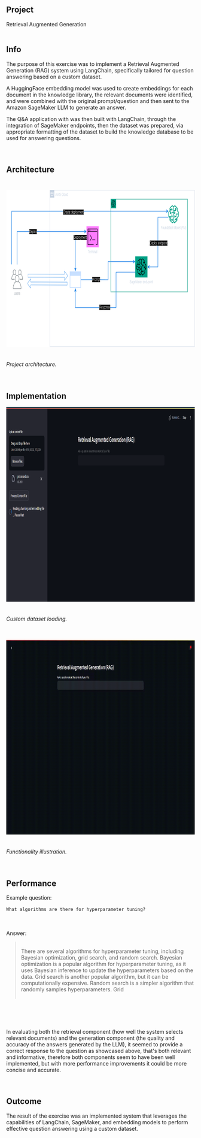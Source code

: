 ## Project
Retrieval Augmented Generation<br><br>

## Info
The purpose of this exercise was to implement a Retrieval Augmented Generation (RAG) system using LangChain, specifically tailored for question answering based on a custom dataset.<br>

A HuggingFace embedding model was used to create embeddings for each document in the knowledge library, the relevant documents were identified, and were combined with the original prompt/question and then sent to the Amazon SageMaker LLM to generate an answer.<br>

The Q&A application with was then built with LangChain, through the integration of SageMaker endpoints, then the dataset was prepared, via appropriate formatting of the dataset to build the knowledge database to be used for answering questions.<br><br><br>


## Architecture<br><br>
<img src="architecture.png" width="790" height="420"/><br><br><br>
*Project architecture.*<br><br><br>

## Implementation
<img src="dataset.png" width="950" height="520"/><br><br><br>
*Custom dataset loading.*<br><br><br>

<img src="demo.gif" width="950" height="520"/><br><br><br>
*Functionality illustration.*<br><br><br>

## Performance
Example question:<br>

```
What algorithms are there for hyperparameter tuning?

```

<br><br>Answer:<br>

> <br>There are several algorithms for hyperparameter tuning, including Bayesian optimization, grid search, and random search. Bayesian optimization is a popular algorithm for hyperparameter tuning, as it uses Bayesian inference to update the hyperparameters based on the data. Grid search is another popular algorithm, but it can be computationally expensive. Random search is a simpler algorithm that randomly samples hyperparameters. Grid<br><br>

<br><br><br>

In evaluating both the retrieval component (how well the system selects relevant documents) and the generation component (the quality and accuracy of the answers generated by the LLM), it seemed to provide a correct response to the question as showcased above, that's both relevant and informative, therefore both components seem to have been well implemented, but with more performance improvements it could be more concise and accurate.<br><br><br>

## Outcome
The result of the exercise was an implemented system that leverages the capabilities of LangChain, SageMaker, and embedding models to perform effective question answering using a custom dataset.